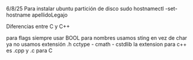 6/8/25
Para instalar ubuntu
partición de disco
sudo hostnamectl -set-hostname apellidoLegajo

Diferencias entre C y C++

para flags siempre usar BOOL
para nombres usamos sting en vez de char
ya no usamos extensión .h
cctype - cmath - cstdlib
la extension para c++ es .cpp y .c para C

